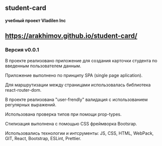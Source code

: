 ## student-card

#### учебный проект Vladilen Inc

## https://arakhimov.github.io/student-card/

### Версия v0.0.1

В проекте реализовано приложение для создания карточки студента по введенным пользователем данным.

Приложение выполнено по принципу SPA (single page aplication).

Для маршрутизации между страницами использовалась библиотека react-router-dom.

В проекте реализована "user-frendly" валидация с использованием
регулярных выражений.

Использована проверка типов при помощи prop-types.

Стилизация выполнена с помощью CSS фреймворка Bootsrap.

Использовались технологии и интсрументы:
JS, CSS, HTML, WebPack, GIT, React, Bootstrap, ESLint, Prettier.
